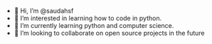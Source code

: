 - 👋 Hi, I’m @saudahsf
- 👀 I’m interested in learning how to code in python. 
- 🌱 I’m currently learning python and computer science.
- 💞️ I’m looking to collaborate on open source projects in the future 

<!---
saudahsf/saudahsf is a ✨ special ✨ repository because its `README.md` (this file) appears on your GitHub profile.
You can click the Preview link to take a look at your changes.
--->
